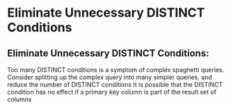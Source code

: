 # Eliminate Unnecessary DISTINCT Conditions

## Eliminate Unnecessary DISTINCT Conditions:   
Too many DISTINCT conditions is a symptom of complex spaghetti queries.
Consider splitting up the complex query into many simpler queries,
and reduce the number of DISTINCT conditions
It is possible that the DISTINCT condition has no effect if a primary key
column is part of the result set of columns